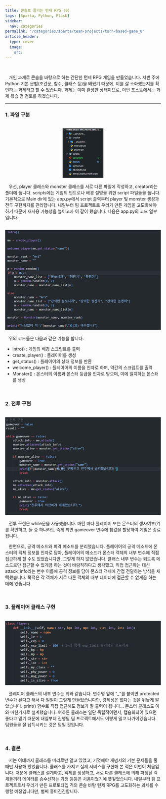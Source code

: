```yaml
---
title: 콘솔로 즐기는 턴제 RPG (0)
tags: [Sparta, Python, Flask]
sidebar:
  nav: categories
permalink: "/categories/sparta/team-projects/turn-based-game_0"
article_header:
  type: cover
  image:
    src:
---
```


<!-- more -->

<br/>

&nbsp;&nbsp; 개인 과제로 콘솔을 바탕으로 하는 간단한 턴제 RPG 게임을 만들었습니다. 저번 주에 Python 기본 문법(조건문, 함수, 클래스 등)을 배웠기 때문에, 이를 잘 소화했는지를 확인하는 과제라고 할 수 있습니다. 과제는 이미 완성한 상태이므로, 이번 포스트에서는 과제 복습 겸 검토를 하겠습니다.

---

### 1. 파일 구분

<br/>

<div align="center">
<img src="/imgs/sparta/team-projects/turn-based-rpg_1.png" style="height: 160px"/>
</div>

&nbsp;&nbsp; 우선, player 클래스와 monster 클래스를 서로 다른 파일에 작성하고, creator라는 폴더에 둡니다. scripts에는 게임의 인트로나 배경 설명을 위한 script 파일들을 둡니다. 기본적으로 Main dir에 있는 app.py에서 script 출력부터 player 및 monster 생성과 전투 구현까지를 관리합니다. 내일부터 팀 프로젝트로 우리가 만든 게임을 고도화해야 하기 때문에 재사용 가능성을 높이고자 이 같이 했습니다. 다음은 app.py의 코드 일부입니다.

<br/>

<div align="center">
<img src="/imgs/sparta/team-projects/turn-based-rpg_2.png" style="width: 600px"/>
</div>

&nbsp;&nbsp; 위의 코드들은 다음과 같은 기능을 합니다.

- intro() : 게임의 배경 스크립트를 출력
- create_player() : 플레이어를 생성
- get_status() : 플레이어의 상태 정보를 반환
- welcome_player() : 플레이어의 이름을 인자로 하며, 약간의 스크립트를 출력
- Monster() : 몬스터의 이름과 몬스터 등급을 인자로 받으며, 이에 일치하는 몬스터를 생성

<br/>

### 2. 전투 구현

<br/>

<div align="center">
<img src="/imgs/sparta/team-projects/turn-based-rpg_3.png" style="width: 600px"/>
</div>

&nbsp;&nbsp; 전투 구현은 while문을 사용했습니다. 매턴 마다 플레이어 또는 몬스터의 생사여부(?)를 확인하고, 둘 중 하나라도 죽게 되면 gameover 변수에 참값을 할당하여 게임은 종료됩니다.

&nbsp;&nbsp; 한편으로, 공격 메소드와 피격 메소드를 분리했습니다. 플레이어의 공격 메소드에 몬스터의 객체 정보를 인자로 담아, 플레이어의 메소드가 몬스터 객체의 내부 변수에 직접 접근하게 할 수도 있었습니다만, 그렇게 하지 않았습니다. 클래스 내부 변수는 되도록 메소드로만 접근할 수 있게끔 하는 것이 바람직하다고 생각했고, 직접 접근하는 대신 attack_info라는 변수 이름에 공격 정보를 담아 몬스터 객체에 간접 전달하는 방식을 채택했습니다. 목적은 각 객체가 서로 다른 객체의 내부 데이터에 접근할 수 없게끔 하는 데에 있습니다.

<br/>

### 3. 플레이어 클래스 구현

<br/>

<div align="center">
<img src="/imgs/sparta/team-projects/turn-based-rpg_4.png" style="width: 600px"/>
</div>

&nbsp;&nbsp; 플레이어 클래스의 내부 변수는 위와 같습니다. 변수명 앞에 "\_"를 붙이면 protected 변수가 된다고 해서 다 일일이 그렇게 만들었습니다만, 강제성은 없다는 것을 뒤늦게 알았습니다. print() 함수로 직접 접근해도 정보가 잘 출력이 됩니다... 몬스터 클래스도 이와 마찬가지로 설계했습니다. 여하튼 클래스는 일단 독립적이면서, 캡슐화되어 있으면 좋다고 믿기 때문에 내일부터 진행될 팀 프로젝트에서도 이렇게 밀고 나가야겠습니다. 팀원들을 잘 납득시키는 것은 덤일 것입니다.

<br/>

### 4. 결론

&nbsp;&nbsp; 저는 여태까지 클래스를 머리로만 알고 있었고, 기껏해야 개념서의 기본 문제들을 풀 때만 사용해 봤었습니다. 클래스를 가지고 실제 서비스를 구현해 본 적은 이번이 처음입니다. 때문에 클래스를 설계하고, 객체를 생성하고, 서로 다른 클래스에 의해 파생된 객체들끼리 데이터를 송수신하는 과정 등등은 처음이었기에 뜻깊었습니다. 내일부터 팀 프로젝트로서 우리가 만든 프로토타입 격의 콘솔 바탕 턴제 RPG를 고도화하는 과제를 수행할 예정입니다만, 벌써 흥미진진합니다.
